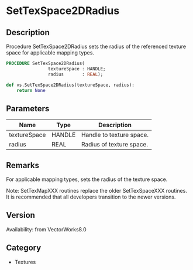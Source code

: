 # SetTexSpace2DRadius

## Description
Procedure SetTexSpace2DRadius sets the radius of the referenced texture space for applicable mapping types.

```pascal
PROCEDURE SetTexSpace2DRadius(
				textureSpace : HANDLE;
				radius       : REAL);
```

```python
def vs.SetTexSpace2DRadius(textureSpace, radius):
    return None
```

## Parameters
|Name|Type|Description|
|---|---|---|
|textureSpace|HANDLE|Handle to texture space.|
|radius|REAL|Radius of texture space.|

## Remarks
For applicable mapping types, sets the radius of the texture space.

Note: SetTexMapXXX routines replace the older SetTexSpaceXXX routines.  It is recommended that all developers transition to the newer versions.

## Version
Availability: from VectorWorks8.0

## Category
* Textures

